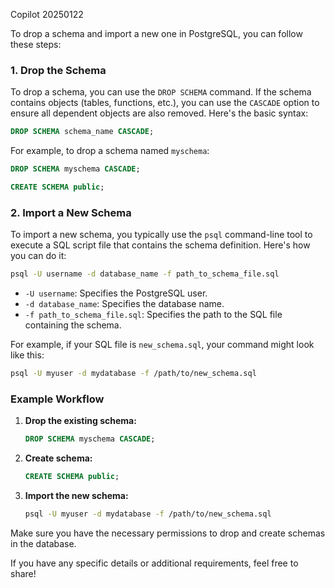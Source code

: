 Copilot 20250122

To drop a schema and import a new one in PostgreSQL, you can follow these steps:

### 1. Drop the Schema
To drop a schema, you can use the `DROP SCHEMA` command. If the schema contains objects (tables, functions, etc.), you can use the `CASCADE` option to ensure all dependent objects are also removed. Here's the basic syntax:

```sql
DROP SCHEMA schema_name CASCADE;
```

For example, to drop a schema named `myschema`:

```sql
DROP SCHEMA myschema CASCADE;
```
```sql
CREATE SCHEMA public;
```

### 2. Import a New Schema
To import a new schema, you typically use the `psql` command-line tool to execute a SQL script file that contains the schema definition. Here's how you can do it:

```sh
psql -U username -d database_name -f path_to_schema_file.sql
```

- `-U username`: Specifies the PostgreSQL user.
- `-d database_name`: Specifies the database name.
- `-f path_to_schema_file.sql`: Specifies the path to the SQL file containing the schema.

For example, if your SQL file is `new_schema.sql`, your command might look like this:

```sh
psql -U myuser -d mydatabase -f /path/to/new_schema.sql
```

### Example Workflow
1. **Drop the existing schema:**
   ```sql
   DROP SCHEMA myschema CASCADE;
   ```
2. **Create schema:**
   ```sql
   CREATE SCHEMA public;
   ```
3. **Import the new schema:**
   ```sh
   psql -U myuser -d mydatabase -f /path/to/new_schema.sql
   ```

Make sure you have the necessary permissions to drop and create schemas in the database.

If you have any specific details or additional requirements, feel free to share!
